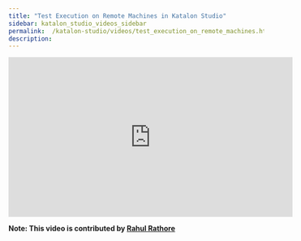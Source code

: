 ```yaml
---
title: "Test Execution on Remote Machines in Katalon Studio"
sidebar: katalon_studio_videos_sidebar
permalink:  /katalon-studio/videos/test_execution_on_remote_machines.html
description: 
---
```

<iframe width="560" height="315" src="https://www.youtube.com/embed/HXWR4UAwx0Q" title="YouTube video player" frameborder="0" allow="accelerometer; autoplay; clipboard-write; encrypted-media; gyroscope; picture-in-picture" allowfullscreen></iframe>

**Note: This video is contributed by [Rahul Rathore](https://www.youtube.com/user/fluxay44)**